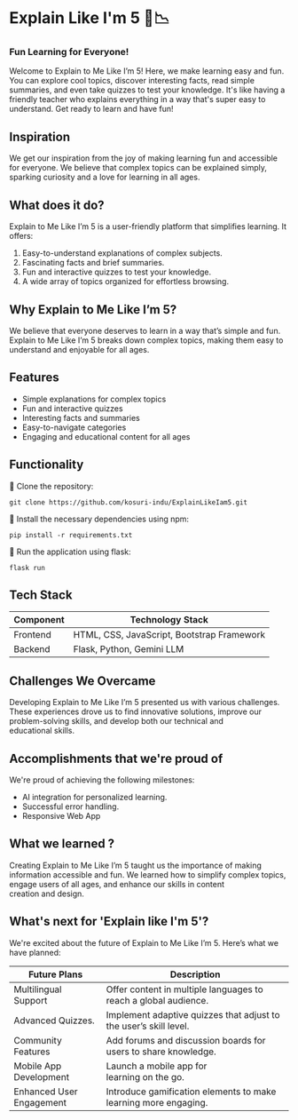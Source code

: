 # Explain Like I'm 5 📘📉 
### Fun Learning for Everyone!

Welcome to Explain to Me Like I’m 5! Here, we make learning easy and fun. You can explore cool topics, discover interesting facts, read simple summaries, and even take quizzes to test your knowledge. It's like having a friendly teacher who explains everything in a way that's super easy to understand. Get ready to learn and have fun!

## Inspiration

We get our inspiration from the joy of making learning fun and accessible for everyone. We believe that complex topics can be explained simply, sparking curiosity and a love for learning in all ages.

## What does it do?

Explain to Me Like I’m 5 is a user-friendly platform that simplifies learning. It offers:

1. Easy-to-understand explanations of complex subjects.
2. Fascinating facts and brief summaries.
3. Fun and interactive quizzes to test your knowledge.
4. A wide array of topics organized for effortless browsing.

## Why Explain to Me Like I’m 5? 

We believe that everyone deserves to learn in a way that’s simple and fun. Explain to Me Like I’m 5 breaks down complex topics, making them easy to understand and enjoyable for all ages.

## Features

- Simple explanations for complex topics
- Fun and interactive quizzes
- Interesting facts and summaries
- Easy-to-navigate categories
- Engaging and educational content for all ages

## Functionality

📌 Clone the repository:
   
   ```
   git clone https://github.com/kosuri-indu/ExplainLikeIam5.git
   ```
   
📌 Install the necessary dependencies using npm:
   
   ```
   pip install -r requirements.txt
   ```
   
📌 Run the application using flask:

   ```
   flask run
   ```

## Tech Stack

| Component        | Technology Stack                           |
|------------------|--------------------------------------------|
|  Frontend        | HTML, CSS, JavaScript, Bootstrap Framework |
|  Backend         | Flask, Python, Gemini LLM     |

## Challenges We Overcame

Developing Explain to Me Like I’m 5 presented us with various challenges. These experiences drove us to find innovative solutions, improve our problem-solving skills, and develop both our technical and educational skills.

## Accomplishments that we're proud of

We're proud of achieving the following milestones:

- AI integration for personalized learning.
- Successful error handling.
- Responsive Web App                     

## What we learned ?

Creating Explain to Me Like I’m 5 taught us the importance of making information accessible and fun. We learned how to simplify complex topics, engage users of all ages, and enhance our skills in content creation and design.

## What's next for 'Explain like I'm 5'?

We're excited about the future of Explain to Me Like I’m 5. Here’s what we have planned:

| Future Plans                                       | Description                                |
|-----------------------------------------------------|--------------------------------------------|
| Multilingual Support              | Offer content in multiple languages to reach a global audience. |
| Advanced Quizzes. | Implement adaptive quizzes that adjust to the user’s skill level.    |
| Community Features | Add forums and discussion boards for users to share knowledge.|
| Mobile App Development | Launch a mobile app for learning on the go. |
| Enhanced User Engagement | Introduce gamification elements to make learning more engaging. |

<br>
